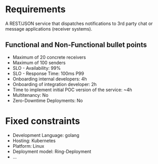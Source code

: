 # Requirements
A REST/JSON service that dispatches notifications to 3rd party chat or message applications (receiver systems).

## Functional and Non-Functional bullet points
- Maximum of 20 concrete receivers
- Maximum of 100 senders
- SLO - Availability: 99%
- SLO - Response Time: 100ms P99
- Onboarding internal developers: 4h
- Onboarding of integration developer: 2h
- Time to implement initial POC version of the service: ~4h
- Multitenancy: No
- Zero-Downtime Deployments: No


# Fixed constraints
- Development Language: golang
- Hosting: Kubernetes
- Platform: Linux
- Deployment model: Ring-Deployment
- ...

